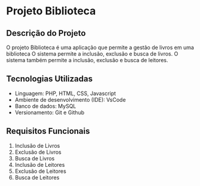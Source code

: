 # Projeto Biblioteca

## Descrição do Projeto
O projeto Biblioteca é uma aplicação que permite a gestão de livros em uma biblioteca
O sistema permite a inclusão, exclusão e busca de livros.
O sistema também permite a inclusão, exclusão e busca de leitores.

## Tecnologias Utilizadas
* Linguagem: PHP, HTML, CSS, Javascript
* Ambiente de desenvolvimento (IDE): VsCode
* Banco de dados: MySQL
* Versionamento: Git e Github

## Requisitos Funcionais
1. Inclusão de Livros
2. Exclusão de Livros
3. Busca de Livros
4. Inclusão de Leitores
5. Exclusão de Leitores
6. Busca de Leitores

